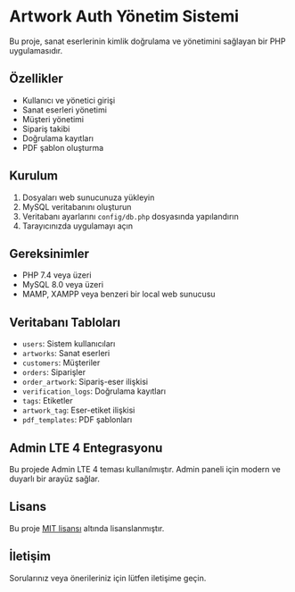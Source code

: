 # Artwork Auth Yönetim Sistemi

Bu proje, sanat eserlerinin kimlik doğrulama ve yönetimini sağlayan bir PHP uygulamasıdır.

## Özellikler

- Kullanıcı ve yönetici girişi
- Sanat eserleri yönetimi
- Müşteri yönetimi
- Sipariş takibi
- Doğrulama kayıtları
- PDF şablon oluşturma

## Kurulum

1. Dosyaları web sunucunuza yükleyin
2. MySQL veritabanını oluşturun
3. Veritabanı ayarlarını `config/db.php` dosyasında yapılandırın
4. Tarayıcınızda uygulamayı açın

## Gereksinimler

- PHP 7.4 veya üzeri
- MySQL 8.0 veya üzeri
- MAMP, XAMPP veya benzeri bir local web sunucusu

## Veritabanı Tabloları

- `users`: Sistem kullanıcıları
- `artworks`: Sanat eserleri
- `customers`: Müşteriler
- `orders`: Siparişler
- `order_artwork`: Sipariş-eser ilişkisi
- `verification_logs`: Doğrulama kayıtları
- `tags`: Etiketler
- `artwork_tag`: Eser-etiket ilişkisi
- `pdf_templates`: PDF şablonları

## Admin LTE 4 Entegrasyonu

Bu projede Admin LTE 4 teması kullanılmıştır. Admin paneli için modern ve duyarlı bir arayüz sağlar.

## Lisans

Bu proje [MIT lisansı](LICENSE) altında lisanslanmıştır.

## İletişim

Sorularınız veya önerileriniz için lütfen iletişime geçin. 